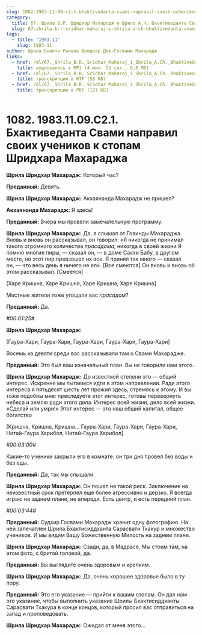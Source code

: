 ```yaml
---
slug: 1082-1983-11-09-c2-1-bhaktivedanta-svami-napravil-svoih-uchenikov-k-stopam-shridhara-maharadzha
category:
  title: 67. Шрила Б.Р. Шридхар Махарадж и Шрила А.Ч. Бхактиведанта Свами Прабхупада
  slug: 67-shrila-b-r-sridhar-maharaj-i-shrila-a-ch-bhaktivedanta-svami-prabhupada
tags:
  - title: "1983.11"
    slug: 1983-11
author: Шрила Бхакти Ракшак Шридхар Дев-Госвами Махарадж
links:
  - href: /dl/67._Shrila_B.R._Sridhar_Maharaj_i_Shrila_A.Ch._Bhaktivedanta_Svami_Prabhupada/1082_1983.11.09.C2.1_SridharMj_Bhaktivedanta_Svami_napravil_svoih_uchenikov_k_stopam_Shridhara_Maharadzha.mp3
    title: аудиозапись в MP3 (4 мин. 52 сек., 6,0 МБ)
  - href: /dl/67._Shrila_B.R._Sridhar_Maharaj_i_Shrila_A.Ch._Bhaktivedanta_Svami_Prabhupada/1082_1983.11.09.C2.1_SridharMj_Bhaktivedanta_Svami_napravil_svoih_uchenikov_k_stopam_Shridhara_Maharadzha.rtf
    title: транскрипцию в RTF (58 КБ)
  - href: /dl/67._Shrila_B.R._Sridhar_Maharaj_i_Shrila_A.Ch._Bhaktivedanta_Svami_Prabhupada/1082_1983.11.09.C2.1_SridharMj_Bhaktivedanta_Svami_napravil_svoih_uchenikov_k_stopam_Shridhara_Maharadzha.pdf
    title: транскрипцию в PDF (121 КБ)
---
```


# 1082. 1983.11.09.C2.1. Бхактиведанта Свами направил своих учеников к стопам Шридхара Махараджа

**Шрила Шридхар Махарадж:** Который час?

**Преданный:** Девять.

**Шрила Шридхар Махарадж:** Акхаянанда Махарадж не пришел?

**Акхаянанда Махарадж:** Я здесь!

**Преданный:** Вчера мы провели замечательную программу.

**Шрила Шридхар Махарадж:** Да, я слышал от Говинды Махараджа. Вновь и вновь он рассказывал, он говорил: «Я никогда не принимал такого огромного количества *прасадама*, никогда в своей жизни Я помню многие пиры, — сказал он, — в доме Сакхи Бабу, в другом месте, но этот пир превзошел их все. Я принял так много — сказал он, — что весь день я ничего не ел». [Все смеются] Он вновь и вновь об этом рассказывал. [Смеется]

[Харе Кришна, Харе Кришна, Харе Кришна, Харе Кришна]

Местные жители тоже угощали вас *прасадом*?

**Преданный:** Да.

*#00:01:25#*

**Шрила Шридхар Махарадж:**

[Гаура-Хари, Гаура-Хари, Гаура-Хари, Гаура-Хари, Гаура-Хари]

Восемь из девяти среди вас рассказывали там о Свами Махарадже.

**Преданный:** Это был ваш изначальный план. Вы не говорили нам этого.

**Шрила Шридхар Махарадж:** До известной степени это — общий интерес. Искренне мы пытаемся идти в этом направлении. Ради этого интереса я пятьдесят шесть лет прожил здесь, стремясь к этому. И вы тоже подобны мне: преследуете этот интерес, готовы перевернуть небеса и землю ради этого дела. Интерес всей жизни, дело всей жизни. «Сделай или умри!» Этот интерес — это наш общий капитал, общее богатство

[Кришна, Кришна, Кришна… Гаура-Хари, Гаура-Хари, Гаура-Хари, Нитай-Гаура Харибол, Нитай-Гаура Харибол]

*#00:03:00#*

Какие-то ученики закрыли его в комнате: он три дня провел без воды и без еды.

**Преданный:** Да, так мы слышали.

**Шрила Шридхар Махарадж:** Он пошел на такой риск. Заключение на неизвестный срок претерпел еще более агрессивно и дерзко. Я всегда играю на заднем плане, не впереди. Есть центр, и есть передний план.

*#00:03:44#*

**Преданный:** Судхир Госвами Махарадж хранит одну фотографию. На ней запечатлен Шрила Бхактисиддханта Сарасвати Тхакур и множество учеников. И мы видим Вашу Божественную Милость на заднем плане.

**Шрила Шридхар Махарадж:** Сзади, да, в Мадрасе. Мы стоим там, на этом фото, с бритой головой, да.

**Преданный:** Вы выглядите очень здоровым и крепким.

**Шрила Шридхар Махарадж:** Да, очень хорошее здоровье было в ту пору.

**Преданный:** Это его указание — прийти к вашим стопам. Он дал нам это указание, чтобы выполнить указание Шрилы Бхактисиддханты Сарасвати Тхакура в конце концов, который просил вас отправиться на запад и проповедовать.

**Шрила Шридхар Махарадж:** Ожидал от меня этого…

